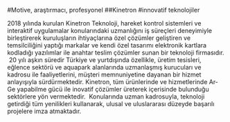 #Motive, araştırmacı, profesyonel
##Kinetron
#innovatif teknolojiler

2018 yılında kurulan Kinetron Teknoloji, hareket kontrol sistemleri ve interaktif uygulamalar konularındaki uzmanlığını iş süreçleri deneyimiyle birleştirerek kuruluşların ihtiyaçlarına özel çözümler geliştiren ve temsilciliğini yaptığı markalar ve kendi özel tasarımı elektronik kartlara kodladığı yazılımlar ile anahtar teslim çözümler sunan bir teknoloji firmasıdır.
​
20 yılı aşkın süredir Türkiye ve yurtdışında özellikle, üretim tesisleri, eğlence sektörü ve aquapark alanlarında uzmanlaşmış kurucuları ve kadrosu ile faaliyetlerini, müşteri memnuniyetine dayanan bir hizmet anlayışıyla sürdürmektedir.
​
Kinetron, tüm ürünlerinde ve hizmetlerinde Ar-Ge yapabilme gücü ile inovatif çözümler üreterek içerisinde bulunduğu sektörlere yön vermektedir.
​
Konularında uzman kadrosuyla, teknoloji getirdiği tüm yenilikleri kullanarak, ulusal ve uluslararası düzeyde başarılı projelere imza atmaktadır.
